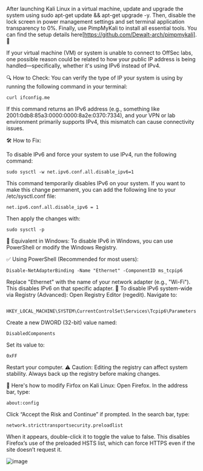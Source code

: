 After launching Kali Linux in a virtual machine, update and upgrade the system using sudo apt-get update && apt-get upgrade -y. Then, disable the lock screen in power management settings and set terminal application transparency to 0%. Finally, use PimpMyKali to install all essential tools. You can find the setup details here[https://github.com/Dewalt-arch/pimpmykali]. 🚀


If your virtual machine (VM) or system is unable to connect to OffSec labs, one possible reason could be related to how your public IP address is being handled—specifically, whether it's using IPv6 instead of IPv4.

🔍 How to Check:
You can verify the type of IP your system is using by running the following command in your terminal:

    curl ifconfig.me
If this command returns an IPv6 address (e.g., something like 2001:0db8:85a3:0000:0000:8a2e:0370:7334), and your VPN or lab environment primarily supports IPv4, this mismatch can cause connectivity issues.

🛠️ How to Fix:

To disable IPv6 and force your system to use IPv4, run the following command:

    sudo sysctl -w net.ipv6.conf.all.disable_ipv6=1

This command temporarily disables IPv6 on your system. If you want to make this change permanent, you can add the following line to your /etc/sysctl.conf file:

    net.ipv6.conf.all.disable_ipv6 = 1

Then apply the changes with:

    sudo sysctl -p
    
🔄 Equivalent in Windows:
To disable IPv6 in Windows, you can use PowerShell or modify the Windows Registry.

✅ Using PowerShell (Recommended for most users):

    Disable-NetAdapterBinding -Name "Ethernet" -ComponentID ms_tcpip6

Replace "Ethernet" with the name of your network adapter (e.g., "Wi-Fi").
This disables IPv6 on that specific adapter.
🔧 To disable IPv6 system-wide via Registry (Advanced):
Open Registry Editor (regedit).
Navigate to:

      HKEY_LOCAL_MACHINE\SYSTEM\CurrentControlSet\Services\Tcpip6\Parameters
Create a new DWORD (32-bit) value named:

    DisabledComponents
Set its value to:

    0xFF
Restart your computer.
⚠️ Caution: Editing the registry can affect system stability. Always back up the registry before making changes.

🔧 Here's how to modify Firfox on Kali Linux:
Open Firefox.
In the address bar, type:

    about:config
Click “Accept the Risk and Continue” if prompted.
In the search bar, type:

    network.stricttransportsecurity.preloadlist
When it appears, double-click it to toggle the value to false.
This disables Firefox’s use of the preloaded HSTS list, which can force HTTPS even if the site doesn’t request it.

![image](https://github.com/user-attachments/assets/3f02962c-7df3-4dad-85d7-f8c8dc660098)

